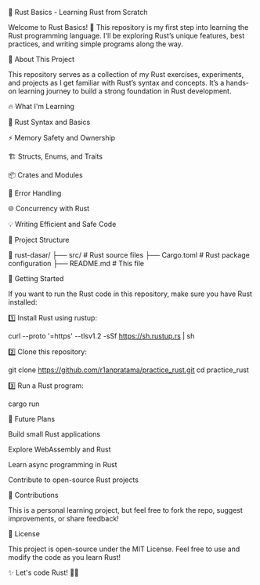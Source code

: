 🦀 Rust Basics - Learning Rust from Scratch

Welcome to Rust Basics! 🚀 This repository is my first step into learning the Rust programming language. I'll be exploring Rust’s unique features, best practices, and writing simple programs along the way.

📌 About This Project

This repository serves as a collection of my Rust exercises, experiments, and projects as I get familiar with Rust’s syntax and concepts. It’s a hands-on learning journey to build a strong foundation in Rust development.

🔥 What I'm Learning

🦀 Rust Syntax and Basics

⚡ Memory Safety and Ownership

🏗 Structs, Enums, and Traits

📦 Crates and Modules

🔄 Error Handling

🌐 Concurrency with Rust

💡 Writing Efficient and Safe Code

📂 Project Structure

📁 rust-dasar/
├── src/ # Rust source files
├── Cargo.toml # Rust package configuration
├── README.md # This file

🚀 Getting Started

If you want to run the Rust code in this repository, make sure you have Rust installed:

1️⃣ Install Rust using rustup:

curl --proto '=https' --tlsv1.2 -sSf https://sh.rustup.rs | sh

2️⃣ Clone this repository:

git clone https://github.com/r1anpratama/practice_rust.git
cd practice_rust

3️⃣ Run a Rust program:

cargo run

🌱 Future Plans

Build small Rust applications

Explore WebAssembly and Rust

Learn async programming in Rust

Contribute to open-source Rust projects

🤝 Contributions

This is a personal learning project, but feel free to fork the repo, suggest improvements, or share feedback!

📜 License

This project is open-source under the MIT License. Feel free to use and modify the code as you learn Rust!

✨ Let's code Rust! 🦀🔥
